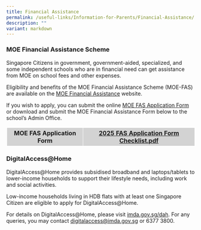 ```yaml
---
title: Financial Assistance
permalink: /useful-links/Information-for-Parents/Financial-Assistance/
description: ""
variant: markdown
---
```

### MOE Financial Assistance Scheme

Singapore Citizens in government, government-aided, specialized, and some independent schools who are in financial need can get assistance from MOE on school fees and other expenses.

Eligibility and benefits of the MOE Financial Assistance Scheme (MOE-FAS) are available on the [MOE Financial Assistance](https://www.moe.gov.sg/financial-matters/financial-assistance) website.

If you wish to apply, you can submit the online [MOE FAS Application Form](https://form.gov.sg/6666a548f71e023bcbe7c9b7) or download and submit the MOE Financial Assistance Form below to the school’s Admin Office.

<style>
table, th, td {
  border: 1px solid white;
  border-collapse: collapse;
}
th, td {
  background-color: #D3D3D3;
}
</style>

<table style="width:100%">
  <tbody><tr>
    <th>MOE FAS Application Form</th>
    <th><a href="/files/Information%20for%20Parents/2025%20moe%20fas%20application%20form.pdf">2025 FAS Application Form Checklist.pdf</a></th>
  </tr>
</tbody></table>

### DigitalAccess@Home

DigitalAccess@Home provides subsidised broadband and laptops/tablets to lower-income households to support their lifestyle needs, including work and social activities.

Low-income households living in HDB flats with at least one Singapore Citizen are eligible to apply for DigitalAccess@Home.

For details on DigitalAccess@Home, please visit [imda.gov.sg/dah](https://www.imda.gov.sg/how-we-can-help/digital-access-at-home). For any queries, you may contact [digitalaccess@imda.gov.sg](digitalaccess@imda.gov.sg) or 6377 3800.